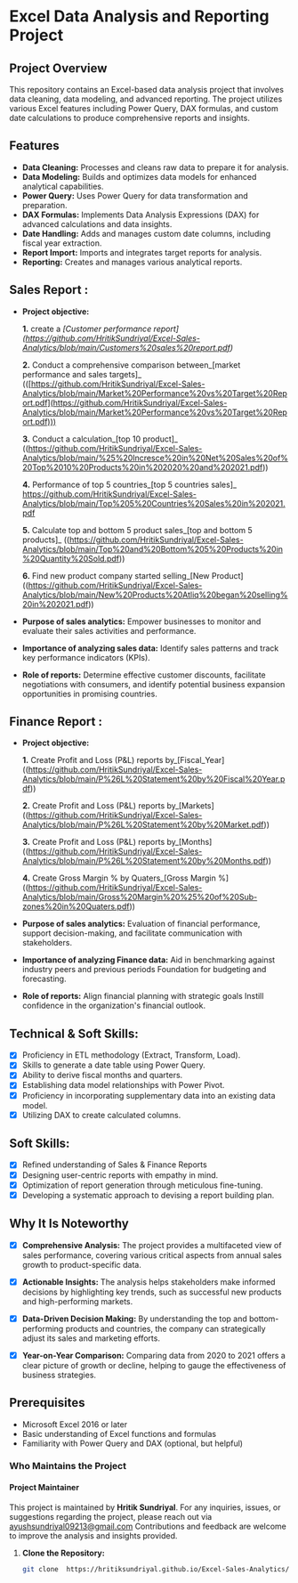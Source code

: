 # Excel Data Analysis and Reporting Project

## Project Overview

This repository contains an Excel-based data analysis project that involves data cleaning, data modeling, and advanced reporting. The project utilizes various Excel features including Power Query, DAX formulas, and custom date calculations to produce comprehensive reports and insights.

## Features

- **Data Cleaning:** Processes and cleans raw data to prepare it for analysis.
- **Data Modeling:** Builds and optimizes data models for enhanced analytical capabilities.
- **Power Query:** Uses Power Query for data transformation and preparation.
- **DAX Formulas:** Implements Data Analysis Expressions (DAX) for advanced calculations and data insights.
- **Date Handling:** Adds and manages custom date columns, including fiscal year extraction.
- **Report Import:** Imports and integrates target reports for analysis.
- **Reporting:** Creates and manages various analytical reports.
## Sales Report :
- **Project objective:**

    **1.** create a _[Customer performance report]
  (https://github.com/HritikSundriyal/Excel-Sales-Analytics/blob/main/Customers%20sales%20report.pdf)_

   **2.** Conduct a comprehensive comparison between_[market performance and sales targets]_
  (([https://github.com/HritikSundriyal/Excel-Sales-Analytics/blob/main/Market%20Performance%20vs%20Target%20Report.pdf](https://github.com/HritikSundriyal/Excel-Sales-Analytics/blob/main/Market%20Performance%20vs%20Target%20Report.pdf)))

    **3.** Conduct a calculation_[top 10 product]_
  ((https://github.com/HritikSundriyal/Excel-Sales-Analytics/blob/main/%25%20Incresce%20in%20Net%20Sales%20of%20Top%2010%20Products%20in%202020%20and%202021.pdf))

  **4.** Performance of top 5 countries_[top 5 countries sales]_
  https://github.com/HritikSundriyal/Excel-Sales-Analytics/blob/main/Top%205%20Countries%20Sales%20in%202021.pdf

  **5.** Calculate top and bottom 5 product sales_[top and bottom 5 products]_
  ((https://github.com/HritikSundriyal/Excel-Sales-Analytics/blob/main/Top%20and%20Bottom%205%20Products%20in%20Quantity%20Sold.pdf))

  **6.** Find new product company started selling_[New Product]
  ((https://github.com/HritikSundriyal/Excel-Sales-Analytics/blob/main/New%20Products%20Atliq%20began%20selling%20in%202021.pdf))

- **Purpose of sales analytics:** Empower businesses to monitor and evaluate their sales activities and performance.

- **Importance of analyzing sales data:** Identify sales patterns and track key performance indicators (KPIs).

- **Role of reports:** Determine effective customer discounts, facilitate negotiations with consumers, and identify potential business expansion opportunities in promising countries.

## Finance Report :

- **Project objective:**

  **1.** Create Profit and Loss (P&L) reports by_[Fiscal_Year]
  ((https://github.com/HritikSundriyal/Excel-Sales-Analytics/blob/main/P%26L%20Statement%20by%20Fiscal%20Year.pdf))

  **2.** Create Profit and Loss (P&L) reports by_[Markets]
  ((https://github.com/HritikSundriyal/Excel-Sales-Analytics/blob/main/P%26L%20Statement%20by%20Market.pdf))

   **3.** Create Profit and Loss (P&L) reports by_[Months]
  ((https://github.com/HritikSundriyal/Excel-Sales-Analytics/blob/main/P%26L%20Statement%20by%20Months.pdf))

  **4.** Create Gross Margin % by Quaters_[Gross Margin %]
  ((https://github.com/HritikSundriyal/Excel-Sales-Analytics/blob/main/Gross%20Margin%20%25%20of%20Sub-zones%20in%20Quaters.pdf))

- **Purpose of sales analytics:** Evaluation of financial performance, support decision-making, and facilitate communication with stakeholders.

- **Importance of analyzing Finance data:** Aid in benchmarking against industry peers and previous periods Foundation for budgeting and forecasting.

- **Role of reports:** Align financial planning with strategic goals Instill confidence in the organization's financial outlook.

## Technical & Soft Skills:
- [x]	Proficiency in ETL methodology (Extract, Transform, Load).
- [x]	Skills to generate a date table using Power Query.
- [x]	Ability to derive fiscal months and quarters.
- [x]	Establishing data model relationships with Power Pivot.
- [x]	Proficiency in incorporating supplementary data into an existing data model.
- [x]	Utilizing DAX to create calculated columns.

## Soft Skills:
- [x]	Refined understanding of Sales & Finance Reports
- [x]	Designing user-centric reports with empathy in mind.
- [x]	Optimization of report generation through meticulous fine-tuning.
- [x]	Developing a systematic approach to devising a report building plan.

## Why It Is Noteworthy
- [x] **Comprehensive Analysis:** The project provides a multifaceted view of sales performance, covering various critical aspects from annual sales growth to product-specific data.
- [x] **Actionable Insights:** The analysis helps stakeholders make informed decisions by highlighting key trends, such as successful new products and high-performing markets.
- [x] **Data-Driven Decision Making:** By understanding the top and bottom-performing products and countries, the company can strategically adjust its sales and marketing efforts.
- [x] **Year-on-Year Comparison:** Comparing data from 2020 to 2021 offers a clear picture of growth or decline, helping to gauge the effectiveness of business strategies.

 
## Prerequisites

- Microsoft Excel 2016 or later
- Basic understanding of Excel functions and formulas
- Familiarity with Power Query and DAX (optional, but helpful)

###  Who Maintains the Project
 #### Project Maintainer

This project is maintained by **Hritik Sundriyal**. For any inquiries, issues, or suggestions regarding the project, please reach out via ayushsundriyal09213@gmail.com 
  Contributions and feedback are welcome to improve the analysis and insights provided.


1. **Clone the Repository:**
   ```bash
   git clone  https://hritiksundriyal.github.io/Excel-Sales-Analytics/
